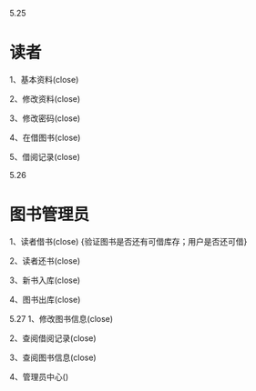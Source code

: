 

5.25
# 读者
   1、基本资料(close)
   
   2、修改资料(close)
   
   3、修改密码(close)
   
   4、在借图书(close)
   
   5、借阅记录(close)
   
  
 5.26
 # 图书管理员
  1、读者借书(close)  {验证图书是否还有可借库存；用户是否还可借}
  
  2、读者还书(close)
  
  3、新书入库(close)
  
  4、图书出库(close)
  
  
  
 5.27
   1、修改图书信息(close)
   
   2、查阅借阅记录(close)
   
   3、查阅图书信息(close)
   
   4、管理员中心()
 
 
